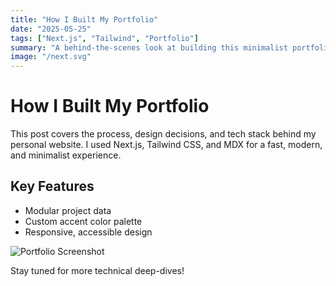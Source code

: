```yaml
---
title: "How I Built My Portfolio"
date: "2025-05-25"
tags: ["Next.js", "Tailwind", "Portfolio"]
summary: "A behind-the-scenes look at building this minimalist portfolio and blog."
image: "/next.svg"
---
```


# How I Built My Portfolio

This post covers the process, design decisions, and tech stack behind my personal website. I used Next.js, Tailwind CSS, and MDX for a fast, modern, and minimalist experience.

## Key Features
- Modular project data
- Custom accent color palette
- Responsive, accessible design

![Portfolio Screenshot](/next.svg)

Stay tuned for more technical deep-dives!
